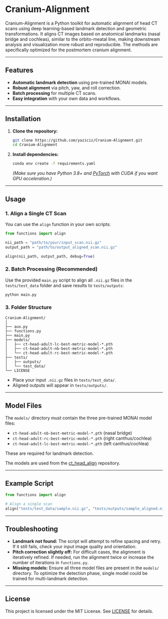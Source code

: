 # Cranium-Alignment

Cranium-Alignment is a Python toolkit for automatic alignment of head CT scans using deep learning-based landmark detection and geometric transformations. It aligns CT images based on anatomical landmarks (nasal bridge and cochleas), similar to the orbito-meatal line, making downstream analysis and visualization more robust and reproducible. The methods are specifically optimized for the postmortem cranium alignment.

---

## Features

- **Automatic landmark detection** using pre-trained MONAI models.
- **Robust alignment** via pitch, yaw, and roll correction.
- **Batch processing** for multiple CT scans.
- **Easy integration** with your own data and workflows.

---

## Installation

1. **Clone the repository:**
    ```bash
    git clone https://github.com/yaziciz/Cranium-Alignment.git
    cd Cranium-Alignment
    ```

2. **Install dependencies:**
    ```bash
    conda env create -f requirements.yaml
    ```
    *(Make sure you have Python 3.8+ and [PyTorch](https://pytorch.org/) with CUDA if you want GPU acceleration.)*

---

## Usage

### 1. **Align a Single CT Scan**

You can use the `align` function in your own scripts:

```python
from functions import align

nii_path = "path/to/your/input_scan.nii.gz"
output_path = "path/to/output_aligned_scan.nii.gz"

align(nii_path, output_path, debug=True)
```

### 2. **Batch Processing (Recommended)**

Use the provided `main.py` script to align all `.nii.gz` files in the `tests/test_data` folder and save results to `tests/outputs`:

```bash
python main.py
```

### 3. **Folder Structure**

```
Cranium-Alignment/
│
├── aux.py
├── functions.py
├── main.py
├── models/
│   ├── ct-head-adult-lc-best-metric-model-*.pth
│   ├── ct-head-adult-nb-best-metric-model-*.pth
│   └── ct-head-adult-rc-best-metric-model-*.pth
├── tests/
│   ├── outputs/
│   └── test_data/
└── LICENSE
```

- Place your input `.nii.gz` files in `tests/test_data/`.
- Aligned outputs will appear in `tests/outputs/`.

---

## Model Files

The `models/` directory must contain the three pre-trained MONAI model files:
- `ct-head-adult-nb-best-metric-model-*.pth` (nasal bridge)
- `ct-head-adult-rc-best-metric-model-*.pth` (right canthus/cochlea)
- `ct-head-adult-lc-best-metric-model-*.pth` (left canthus/cochlea)

These are required for landmark detection.

The models are used from the [ct_head_align](https://github.com/radiplab/ct_head_align) repository.

---

## Example Script

```python
from functions import align

# Align a single scan
align("tests/test_data/sample.nii.gz", "tests/outputs/sample_aligned.nii.gz", debug=True)
```

---

## Troubleshooting

- **Landmark not found:** The script will attempt to refine spacing and retry. If it still fails, check your input image quality and orientation.
- **Pitch correction slightly off:** For difficult cases, the alignment is iteratively refined. If needed, run the alignment twice or increase the number of iterations in `functions.py`.
- **Missing models:** Ensure all three model files are present in the `models/` directory. To optimize the detection phase, single model could be trained for multi-landmark detection.

---

## License

This project is licensed under the MIT License. See [LICENSE](LICENSE) for details.